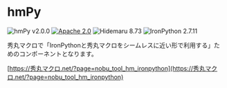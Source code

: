 # hmPy

![hmPy v2.0.0](https://img.shields.io/badge/hmPy-v2.0.0-6479ff.svg)
[![Apache 2.0](https://img.shields.io/badge/license-Apache_2.0-blue.svg?style=flat)](LICENSE)
![Hidemaru 8.73](https://img.shields.io/badge/Hidemaru-v8.73-6479ff.svg)
![IronPython 2.7.11](https://img.shields.io/badge/IronPython-v2.7.11-6479ff.svg?logo=python&logoColor=white)

秀丸マクロで「IronPythonと秀丸マクロをシームレスに近い形で利用する」ためのコンポーネントとなります。

[https://秀丸マクロ.net/?page=nobu_tool_hm_ironpython](https://秀丸マクロ.net/?page=nobu_tool_hm_ironpython)